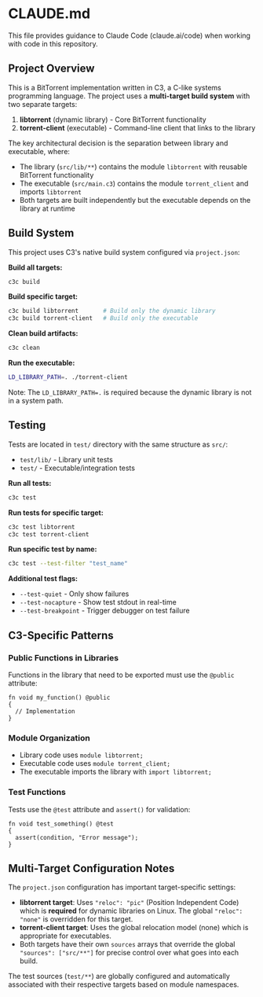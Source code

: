 # CLAUDE.md

This file provides guidance to Claude Code (claude.ai/code) when working with code in this repository.

## Project Overview

This is a BitTorrent implementation written in C3, a C-like systems programming language. The project uses a **multi-target build system** with two separate targets:

1. **libtorrent** (dynamic library) - Core BitTorrent functionality
2. **torrent-client** (executable) - Command-line client that links to the library

The key architectural decision is the separation between library and executable, where:
- The library (`src/lib/**`) contains the module `libtorrent` with reusable BitTorrent functionality
- The executable (`src/main.c3`) contains the module `torrent_client` and imports `libtorrent`
- Both targets are built independently but the executable depends on the library at runtime

## Build System

This project uses C3's native build system configured via `project.json`:

**Build all targets:**
```bash
c3c build
```

**Build specific target:**
```bash
c3c build libtorrent       # Build only the dynamic library
c3c build torrent-client   # Build only the executable
```

**Clean build artifacts:**
```bash
c3c clean
```

**Run the executable:**
```bash
LD_LIBRARY_PATH=. ./torrent-client
```
Note: The `LD_LIBRARY_PATH=.` is required because the dynamic library is not in a system path.

## Testing

Tests are located in `test/` directory with the same structure as `src/`:
- `test/lib/` - Library unit tests
- `test/` - Executable/integration tests

**Run all tests:**
```bash
c3c test
```

**Run tests for specific target:**
```bash
c3c test libtorrent
c3c test torrent-client
```

**Run specific test by name:**
```bash
c3c test --test-filter "test_name"
```

**Additional test flags:**
- `--test-quiet` - Only show failures
- `--test-nocapture` - Show test stdout in real-time
- `--test-breakpoint` - Trigger debugger on test failure

## C3-Specific Patterns

### Public Functions in Libraries
Functions in the library that need to be exported must use the `@public` attribute:
```c3
fn void my_function() @public
{
  // Implementation
}
```

### Module Organization
- Library code uses `module libtorrent;`
- Executable code uses `module torrent_client;`
- The executable imports the library with `import libtorrent;`

### Test Functions
Tests use the `@test` attribute and `assert()` for validation:
```c3
fn void test_something() @test
{
  assert(condition, "Error message");
}
```

## Multi-Target Configuration Notes

The `project.json` configuration has important target-specific settings:

- **libtorrent target**: Uses `"reloc": "pic"` (Position Independent Code) which is **required** for dynamic libraries on Linux. The global `"reloc": "none"` is overridden for this target.
- **torrent-client target**: Uses the global relocation model (none) which is appropriate for executables.
- Both targets have their own `sources` arrays that override the global `"sources": ["src/**"]` for precise control over what goes into each build.

The test sources (`test/**`) are globally configured and automatically associated with their respective targets based on module namespaces.
